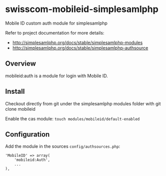 swisscom-mobileid-simplesamlphp
===============================

Mobile ID custom auth module for simplesamlphp

Refer to project documentation for more details:
 * http://simplesamlphp.org/docs/stable/simplesamlphp-modules
 * http://simplesamlphp.org/docs/stable/simplesamlphp-authsource

## Overview

mobileid:auth is a module for login with Mobile ID.


## Install
Checkout directly from git under the simplesamlphp modules folder with git clone <git> mobileid

Enable the cas module:
  `touch modules/mobileid/default-enabled`


## Configuration

Add the module in the sources `config/authsources.php`:

    'MobileID' => array(
        'mobileid:Auth',
        ...
    ),
